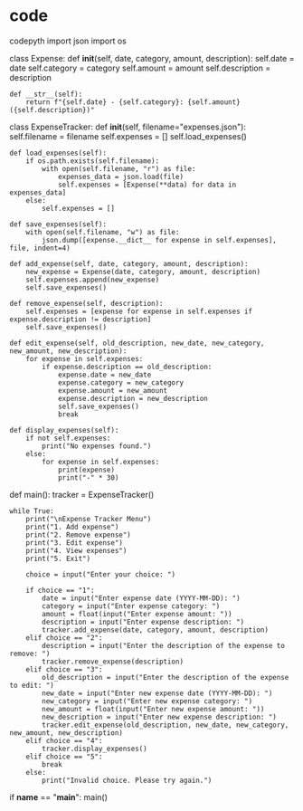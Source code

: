 # code
codepyth
import json
import os

class Expense:
    def __init__(self, date, category, amount, description):
        self.date = date
        self.category = category
        self.amount = amount
        self.description = description

    def __str__(self):
        return f"{self.date} - {self.category}: {self.amount} ({self.description})"

class ExpenseTracker:
    def __init__(self, filename="expenses.json"):
        self.filename = filename
        self.expenses = []
        self.load_expenses()

    def load_expenses(self):
        if os.path.exists(self.filename):
            with open(self.filename, "r") as file:
                expenses_data = json.load(file)
                self.expenses = [Expense(**data) for data in expenses_data]
        else:
            self.expenses = []

    def save_expenses(self):
        with open(self.filename, "w") as file:
            json.dump([expense.__dict__ for expense in self.expenses], file, indent=4)

    def add_expense(self, date, category, amount, description):
        new_expense = Expense(date, category, amount, description)
        self.expenses.append(new_expense)
        self.save_expenses()

    def remove_expense(self, description):
        self.expenses = [expense for expense in self.expenses if expense.description != description]
        self.save_expenses()

    def edit_expense(self, old_description, new_date, new_category, new_amount, new_description):
        for expense in self.expenses:
            if expense.description == old_description:
                expense.date = new_date
                expense.category = new_category
                expense.amount = new_amount
                expense.description = new_description
                self.save_expenses()
                break

    def display_expenses(self):
        if not self.expenses:
            print("No expenses found.")
        else:
            for expense in self.expenses:
                print(expense)
                print("-" * 30)

def main():
    tracker = ExpenseTracker()

    while True:
        print("\nExpense Tracker Menu")
        print("1. Add expense")
        print("2. Remove expense")
        print("3. Edit expense")
        print("4. View expenses")
        print("5. Exit")

        choice = input("Enter your choice: ")

        if choice == "1":
            date = input("Enter expense date (YYYY-MM-DD): ")
            category = input("Enter expense category: ")
            amount = float(input("Enter expense amount: "))
            description = input("Enter expense description: ")
            tracker.add_expense(date, category, amount, description)
        elif choice == "2":
            description = input("Enter the description of the expense to remove: ")
            tracker.remove_expense(description)
        elif choice == "3":
            old_description = input("Enter the description of the expense to edit: ")
            new_date = input("Enter new expense date (YYYY-MM-DD): ")
            new_category = input("Enter new expense category: ")
            new_amount = float(input("Enter new expense amount: "))
            new_description = input("Enter new expense description: ")
            tracker.edit_expense(old_description, new_date, new_category, new_amount, new_description)
        elif choice == "4":
            tracker.display_expenses()
        elif choice == "5":
            break
        else:
            print("Invalid choice. Please try again.")

if __name__ == "__main__":
    main()
